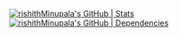 [![rishithMinupala's GitHub | Stats](https://stats.quine.sh/rishithMinupala/github?theme=light)](https://quine.sh?utm_source=widgets&utm_campaign=rishithMinupala)
[![rishithMinupala's GitHub | Dependencies](https://stats.quine.sh/rishithMinupala/dependencies?theme=light)](https://quine.sh?utm_source=widgets&utm_campaign=rishithMinupala)
